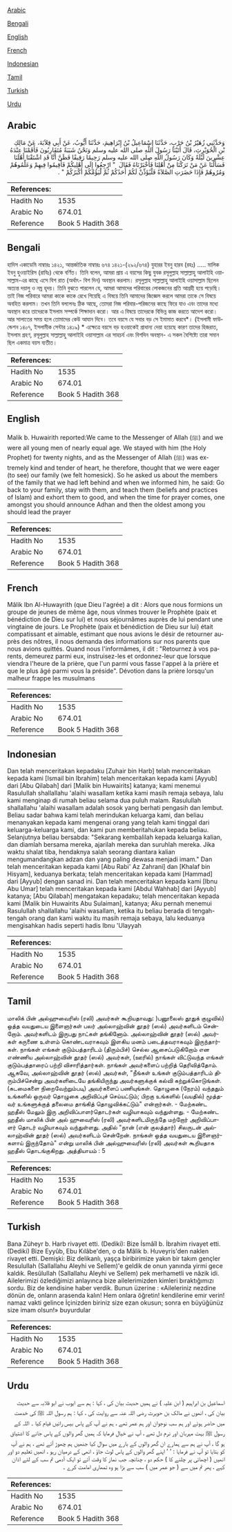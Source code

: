 [Arabic](#arabic)

[Bengali](#bengali)

[English](#english)

[French](#french)

[Indonesian](#indonesian)

[Tamil](#tamil)

[Turkish](#turkish)

[Urdu](#urdu)

## Arabic


<div dir="rtl" lang="ar" style={{fontSize:'larger',backgroundColor:'#f8f9fa',padding:20}}>
وَحَدَّثَنِي زُهَيْرُ بْنُ حَرْبٍ، حَدَّثَنَا إِسْمَاعِيلُ بْنُ إِبْرَاهِيمَ، حَدَّثَنَا أَيُّوبُ، عَنْ أَبِي قِلاَبَةَ، عَنْ مَالِكِ بْنِ الْحُوَيْرِثِ، قَالَ أَتَيْنَا رَسُولَ اللَّهِ صلى الله عليه وسلم وَنَحْنُ شَبَبَةٌ مُتَقَارِبُونَ فَأَقَمْنَا عِنْدَهُ عِشْرِينَ لَيْلَةً وَكَانَ رَسُولُ اللَّهِ صلى الله عليه وسلم رَحِيمًا رَقِيقًا فَظَنَّ أَنَّا قَدِ اشْتَقْنَا أَهْلَنَا فَسَأَلَنَا عَنْ مَنْ تَرَكْنَا مِنْ أَهْلِنَا فَأَخْبَرْنَاهُ فَقَالَ ‏ "‏ ارْجِعُوا إِلَى أَهْلِيكُمْ فَأَقِيمُوا فِيهِمْ وَعَلِّمُوهُمْ وَمُرُوهُمْ فَإِذَا حَضَرَتِ الصَّلاَةُ فَلْيُؤَذِّنْ لَكُمْ أَحَدُكُمْ ثُمَّ لْيَؤُمَّكُمْ أَكْبَرُكُمْ ‏"‏ ‏.‏
</div>
<div style={{backgroundColor:'#f8f9fa',padding:20, marginBottom: 10}}><table> <thead> <tr> <th>References:</th> <th></th> </tr> </thead> <tbody><tr><td>Hadith No</td><td>1535</td></tr><tr><td>Arabic No</td><td>674.01</td></tr><tr><td>Reference</td><td>Book 5 Hadith 368</td></tr></tbody></table></div>

## Bengali


<div dir="ltr" lang="bn" style={{fontSize:'larger',backgroundColor:'#f8f9fa',padding:20}}>
হাদিস একাডেমি নাম্বারঃ ১৪২১, আন্তর্জাতিক নাম্বারঃ ৬৭৪ ১৪২১-(২৯২/৬৭৪) যুহারর ইবনু হারব (রহঃ) ..... মালিক ইবনু হুওয়াইরিস (রাযিঃ) থেকে বর্ণিত। তিনি বলেন, আমরা প্রায় এ বয়সের কিছু যুবক রসূলুল্লাহ সাল্লাল্লাহু আলাইহি ওয়াসাল্লাম-এর কাছে এসে বিশ রাত (অর্থাৎ- বিশ দিন) অবস্থান করলাম। রসূলুল্লাহ সাল্লাল্লাহু আলাইহি ওয়াসাল্লাম ছিলেন অত্যন্ত দয়ালু ও নম্র হৃদয়। তিনি বুঝতে পারলেন যে, আমরা আমাদের পরিবারের লোকজনের প্রতি আগ্রহী হয়ে পড়েছি। তাই নিজ পরিবারে আমরা কাকে কাকে রেখে গিয়েছি এ বিষয়ে তিনি আমাদের জিজ্ঞেস করলে আমরা তাকে সে বিষয়ে অবহিত করলাম। তখন তিনি বললেনঃ ঠিক আছে, তোমরা নিজ পরিবার-পরিজনের কাছে ফিরে যাও এবং তাদের মধ্যে অবস্থান করে তাদেরকে ইসলাম সম্পর্কে শিক্ষাদান করো। আর এ বিষয়ে তাদেরকে বিভিন্ন কাজ করতে আদেশ করো। আর সালাতের সময় হলে তোমাদের কেউ আযান দিবে। তবে বয়সে যে সবার বড় সে ইমামাত করবে*। (ইসলামী ফাউন্ডেশন ১৪০৭, ইসলামীক সেন্টার ১৪১৯) * এক্ষেত্রে বয়সে বড় হওয়াকেই প্রাধান্য দেয়া হয়েছে কারণ তাদের হিজরাত, ইসলাম গ্রহণ, রসূলুল্লাহ সাল্লাল্লাহু আলাইহি ওয়াসাল্লাম এর সাহচর্য এবং বিশদিন অবস্থান- এ সকল বৈশিষ্ট্যে তারা সমান ছিল একমাত্র বয়স ব্যতীত।
</div>
<div style={{backgroundColor:'#f8f9fa',padding:20, marginBottom: 10}}><table> <thead> <tr> <th>References:</th> <th></th> </tr> </thead> <tbody><tr><td>Hadith No</td><td>1535</td></tr><tr><td>Arabic No</td><td>674.01</td></tr><tr><td>Reference</td><td>Book 5 Hadith 368</td></tr></tbody></table></div>

## English


<div dir="ltr" lang="en" style={{fontSize:'larger',backgroundColor:'#f8f9fa',padding:20}}>
Malik b. Huwairith reported:We came to the Messenger of Allah (ﷺ) and we were all young men of nearly equal age. We stayed with him (the Holy Prophet) for twenty nights, and as the Messenger of Allah (ﷺ) was extremely kind and tender of heart, he therefore, thought that we were eager (to see) our family (we felt homesick). So he asked us about the members of the family that we had left behind and when we informed him, he said: Go back to your family, stay with them, and teach them (beliefs and practices of Islam) and exhort them to good, and when the time for prayer comes, one amongst you should announce Adhan and then the oldest among you should lead the prayer
</div>
<div style={{backgroundColor:'#f8f9fa',padding:20, marginBottom: 10}}><table> <thead> <tr> <th>References:</th> <th></th> </tr> </thead> <tbody><tr><td>Hadith No</td><td>1535</td></tr><tr><td>Arabic No</td><td>674.01</td></tr><tr><td>Reference</td><td>Book 5 Hadith 368</td></tr></tbody></table></div>

## French


<div dir="ltr" lang="fr" style={{fontSize:'larger',backgroundColor:'#f8f9fa',padding:20}}>
Mâlik Ibn Al-Huwayrith (que Dieu l'agrée) a dit : Alors que nous formions un groupe de jeunes de même âge, nous vînmes trouver le Prophète (paix et bénédiction de Dieu sur lui) et nous séjournâmes auprès de lui pendant une vingtaine de jours. Le Prophète (paix et bénédiction de Dieu sur lui) était compatissant et aimable, estimant que nous avions le désir de retourner auprès des nôtres, il nous demanda des informations sur nos parents que nous avions quittés. Quand nous l'informâmes, il dit : "Retournez à vos parents, demeurez parmi eux, instruisez-les et ordonnez-leur que lorsque viendra l'heure de la prière, que l'un parmi vous fasse l'appel à la prière et que le plus âgé parmi vous la préside". Dévotion dans la prière lorsqu'un malheur frappe les musulmans
</div>
<div style={{backgroundColor:'#f8f9fa',padding:20, marginBottom: 10}}><table> <thead> <tr> <th>References:</th> <th></th> </tr> </thead> <tbody><tr><td>Hadith No</td><td>1535</td></tr><tr><td>Arabic No</td><td>674.01</td></tr><tr><td>Reference</td><td>Book 5 Hadith 368</td></tr></tbody></table></div>

## Indonesian


<div dir="ltr" lang="id" style={{fontSize:'larger',backgroundColor:'#f8f9fa',padding:20}}>
Dan telah menceritakan kepadaku [Zuhair bin Harb] telah menceritakan kepada kami [Ismail bin Ibrahim] telah menceritakan kepada kami [Ayyub] dari [Abu Qilabah] dari [Malik bin Huwairits] katanya; kami menemui Rasulullah shallallahu 'alaihi wasallam ketika kami masih remaja sebaya, lalu kami menginap di rumah beliau selama dua puluh malam. Rasulullah shallallahu 'alaihi wasallam adalah sosok yang berhati pengasih dan lembut. Beliau sadar bahwa kami telah merindukan keluarga kami, dan beliau menanyakan kepada kami mengenai orang yang telah kami tinggal dari keluarga-keluarga kami, dan kami pun memberitahukan kepada beliau. Selanjutnya beliau bersabda: "Sekarang kembalilah kepada keluarga kalian, dan diamlah bersama mereka, ajarilah mereka dan suruhlah mereka. Jika waktu shalat tiba, hendaknya salah seorang diantara kalian mengumandangkan adzan dan yang paling dewasa menjadi imam." Dan telah menceritakan kepada kami [Abu Rabi' Az Zahrani] dan [Khalaf bin Hisyam], keduanya berkata; telah menceritakan kepada kami [Hammad] dari [Ayyub] dengan sanad ini. Dan telah menceritakan kepada kami [Ibnu Abu Umar] telah menceritakan kepada kami [Abdul Wahhab] dari [Ayyub] katanya; [Abu Qilabah] mengatakan kepadaku; telah menceritakan kepada kami [Malik bin Huwairits Abu Sulaiman], katanya; Aku pernah menemui Rasulullah shallallahu 'alaihi wasallam, ketika itu beliau berada di tengah-tengah orang dan kami waktu itu masih remaja sebaya, lalu keduanya mengisahkan hadis seperti hadis Ibnu 'Ulayyah
</div>
<div style={{backgroundColor:'#f8f9fa',padding:20, marginBottom: 10}}><table> <thead> <tr> <th>References:</th> <th></th> </tr> </thead> <tbody><tr><td>Hadith No</td><td>1535</td></tr><tr><td>Arabic No</td><td>674.01</td></tr><tr><td>Reference</td><td>Book 5 Hadith 368</td></tr></tbody></table></div>

## Tamil


<div dir="ltr" lang="ta" style={{fontSize:'larger',backgroundColor:'#f8f9fa',padding:20}}>
மாலிக் பின் அல்ஹுவைரிஸ் (ரலி) அவர்கள் கூறியதாவது: )பனூலைஸ் தூதுக் குழுவில்) ஒத்த வயதுடைய இளைஞர்கள் பலர் அல்லாஹ்வின் தூதர் (ஸல்) அவர்களிடம் சென்றோம். அவர்களிடம் இருபது நாட்கள் தங்கினோம். அல்லாஹ்வின் தூதர் (ஸல்) அவர்கள் கருணை உள்ளம் கொண்டவராகவும் இளகிய மனம் படைத்தவராகவும் இருந்தார்கள். நாங்கள் எங்கள் குடும்பத்தாரிடம் (திரும்பிச்) செல்ல ஆசைப்படுகிறோம் என எண்ணிய அல்லாஹ்வின் தூதர் (ஸல்) அவர்கள், (ஊரில்) நாங்கள் விட்டுவந்த எங்கள் குடும்பத்தாரைப் பற்றி விசாரித்தார்கள். நாங்கள் அவர்களைப் பற்றித் தெரிவித்தோம். ஆகவே, அல்லாஹ்வின் தூதர் (ஸல்) அவர்கள், "நீங்கள் உங்கள் குடும்பத்தாரிடம் திரும்பிச்சென்று அவர்களிடையே தங்கியிருந்து அவர்களுக்குக் கல்வி கற்றுக்கொடுங்கள். (கடமைகளை நிறைவேற்றும்படி) அவர்களைப் பணியுங்கள். தொழுகை (நேரம்) வந்ததும் உங்களில் ஒருவர் தொழுகை அறிவிப்புச் செய்யட்டும்; பிறகு உங்களில் (வயதில்) மூத்தவர் உங்களுக்குத் தலைமை தாங்கித் தொழுவிக்கட்டும்" என்றார்கள். - மேற்கண்ட ஹதீஸ் மேலும் இரு அறிவிப்பாளர்தொடர்கள் வழியாகவும் வந்துள்ளது. - மேற்கண்ட ஹதீஸ் மாலிக் பின் அல் ஹுவைரிஸ் (ரலி) அவர்களிடமிருந்தே மற்றோர் அறிவிப்பாளர் தொடர் வழியாகவும் வந்துள்ளது. அதில் "நான் (என் குலத்தார்) சிலருடன் அல்லாஹ்வின் தூதர் (ஸல்) அவர்களிடம் சென்றேன். நாங்கள் ஒத்த வயதுடைய இளைஞர்களாய் இருந்தோம்" என்று மாலிக் பின் அல்ஹுவைரிஸ் (ரலி) அவர்கள் கூறியதாக ஹதீஸ் தொடங்குகிறது. அத்தியாயம் : 5
</div>
<div style={{backgroundColor:'#f8f9fa',padding:20, marginBottom: 10}}><table> <thead> <tr> <th>References:</th> <th></th> </tr> </thead> <tbody><tr><td>Hadith No</td><td>1535</td></tr><tr><td>Arabic No</td><td>674.01</td></tr><tr><td>Reference</td><td>Book 5 Hadith 368</td></tr></tbody></table></div>

## Turkish


<div dir="ltr" lang="tr" style={{fontSize:'larger',backgroundColor:'#f8f9fa',padding:20}}>
Bana Züheyr b. Harb rivayet etti. (Dediki): Bize İsmâîl b. İbrahim rivayet etti. (Dediki) Bize Eyyûb, Ebu Kılâbe'den, o da Mâlik b. Huveyris'den naklen rivayet etti. Demişki: Biz delikanlı, yaşça biribirimize yakın bir takım gençler Resulullah (Sallallahu Aleyhi ve Sellem)'e geldik de onun yanında yirmi gece kaldık. Resûlullah (Sallallahu Aleyhi ve Sellem) pek merhametli ve nâzik idi. Ailelerimizi özlediğimizi anlayınca bize ailelerimizden kimleri bıraktığımızı sordu. Biz de kendisine haber verdik. Bunun üzerine : «Aileleriniz nezdine dönün de, onların arasenda kalın! Hem onlara öğretin! kendilerine emir verin! namaz vakti gelince İçinizden biriniz size ezan okusun; sonra en büyüğünüz size imam olsun!» buyurdular
</div>
<div style={{backgroundColor:'#f8f9fa',padding:20, marginBottom: 10}}><table> <thead> <tr> <th>References:</th> <th></th> </tr> </thead> <tbody><tr><td>Hadith No</td><td>1535</td></tr><tr><td>Arabic No</td><td>674.01</td></tr><tr><td>Reference</td><td>Book 5 Hadith 368</td></tr></tbody></table></div>

## Urdu


<div dir="rtl" lang="ur" style={{fontSize:'larger',backgroundColor:'#f8f9fa',padding:20}}>
اسماعیل بن ابراہیم ( ابن علیہ ) نے ہمیں حدیث بیان کی ، کہا : ہم سے ایوب نے ابو قلابہ سے حدیث بیان کی ، انھوں نے مالک بن حویرث رضی اللہ عنہ سے روایت کی ، کہا : ہم رسول اللہ ﷺ کی خدمت میں حاضر ہوئے اور ہم سب نوجوان اور ہم عمر تھے ، ہم نے آپ کے پاس بیس راتیں قیام کیا ۔ اللہ کے رسول ﷺ بہت مہربان اور نرم دل تھے ، آپ نے خیال فرمایا کہ ہمیں گھر والوں کے پاس جانے کا اشتیاق ہو گا ، آپ نے ہم سے ہمارے ان گھر والوں کے بارے میں سوال کیا جنھیں ہم چھوڑ آئے تھے ، ہم نے آپ کو بتایا تو آپ نے فرمایا : ‘ ‘ اپنے گھر والوں کے پاس لوٹ جاؤ ، انھی کے درمیان رہو ، انھیں تعلیم دو اور انھیں ( اچھائی پر چلنے کا ) حکم دو ، چنانچہ جب نماز کا وقت آئے تو ایک آدمی تم سب کے لئے اذان کہے ، پھر تم میں سے ( جو عمر میں ) سب سے بڑا ہو وہ تمھاری امامت کرے ۔
</div>
<div style={{backgroundColor:'#f8f9fa',padding:20, marginBottom: 10}}><table> <thead> <tr> <th>References:</th> <th></th> </tr> </thead> <tbody><tr><td>Hadith No</td><td>1535</td></tr><tr><td>Arabic No</td><td>674.01</td></tr><tr><td>Reference</td><td>Book 5 Hadith 368</td></tr></tbody></table></div>
